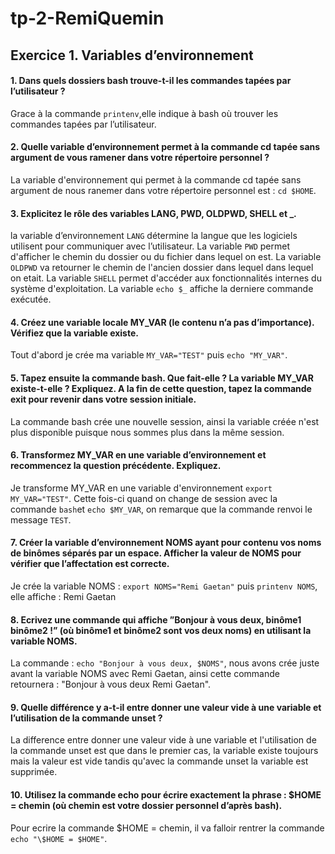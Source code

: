 # tp-2-RemiQuemin

## Exercice 1. Variables d’environnement


#### 1. Dans quels dossiers bash trouve-t-il les commandes tapées par l’utilisateur ?
Grace à la commande `printenv`,elle indique à bash où trouver les commandes tapées par l’utilisateur.

#### 2. Quelle variable d’environnement permet à la commande cd tapée sans argument de vous ramener dans votre répertoire personnel ?
La variable d'environnement qui permet à la commande cd tapée sans argument de nous ranemer dans votre répertoire personnel est : `cd $HOME`.

#### 3. Explicitez le rôle des variables LANG, PWD, OLDPWD, SHELL et _.
la variable d’environnement `LANG` détermine la langue que les logiciels
utilisent pour communiquer avec l’utilisateur.
La variable `PWD` permet d'afficher le chemin du dossier ou du fichier dans lequel on est.
La variable `OLDPWD` va retourner le chemin de l'ancien dossier dans lequel dans lequel on etait.
La variable `SHELL` permet d'accéder aux fonctionnalités internes du système d'exploitation.
La variable `echo $_` affiche la derniere commande exécutée.

#### 4. Créez une variable locale MY_VAR (le contenu n’a pas d’importance). Vérifiez que la variable existe.
Tout d'abord je crée ma variable `MY_VAR="TEST"` puis `echo "MY_VAR"`.

#### 5. Tapez ensuite la commande bash. Que fait-elle ? La variable MY_VAR existe-t-elle ? Expliquez. A la fin de cette question, tapez la commande exit pour revenir dans votre session initiale.
La commande bash crée une nouvelle session, ainsi la variable créée n'est plus disponible puisque nous sommes plus dans la même session.

#### 6. Transformez MY_VAR en une variable d’environnement et recommencez la question précédente. Expliquez.
Je transforme MY_VAR en une variable d'environnement `export MY_VAR="TEST"`. Cette fois-ci quand on change de session avec la commande `bash`et `echo $MY_VAR`, on remarque que la commande renvoi le message `TEST`.

#### 7. Créer la variable d’environnement NOMS ayant pour contenu vos noms de binômes séparés par un espace. Afficher la valeur de NOMS pour vérifier que l’affectation est correcte.
Je crée la variable NOMS : `export NOMS="Remi Gaetan"` puis `printenv NOMS`, elle affiche :  Remi Gaetan

#### 8. Ecrivez une commande qui affiche ”Bonjour à vous deux, binôme1 binôme2 !” (où binôme1 et binôme2 sont vos deux noms) en utilisant la variable NOMS.
La commande : `echo "Bonjour à vous deux, $NOMS"`, nous avons crée juste avant la variable NOMS avec Remi Gaetan, ainsi cette commande retournera : "Bonjour à vous deux Remi Gaetan".

#### 9. Quelle différence y a-t-il entre donner une valeur vide à une variable et l’utilisation de la commande unset ?
La difference entre donner une valeur vide à une variable et l'utilisation de la commande unset est que dans le premier cas, la variable existe toujours mais la valeur est vide tandis qu'avec la commande unset la variable est supprimée.

#### 10. Utilisez la commande echo pour écrire exactement la phrase : $HOME = chemin (où chemin est votre dossier personnel d’après bash).
Pour ecrire la commande $HOME = chemin, il va falloir rentrer la commande `echo "\$HOME = $HOME"`.
